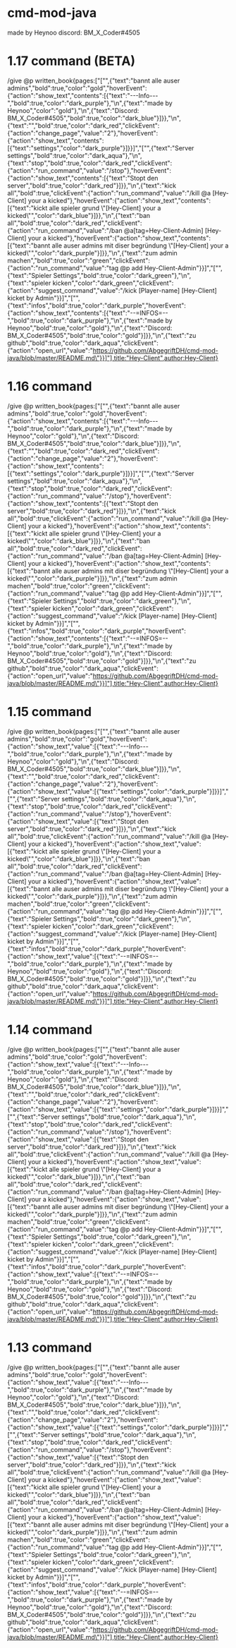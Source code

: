 # cmd-mod-java

made by Heynoo
discord: BM_X_Coder#4505

 # 1.17 command (BETA)
/give @p written_book{pages:["[\"\",{\"text\":\"bannt alle auser admins\",\"bold\":true,\"color\":\"gold\",\"hoverEvent\":{\"action\":\"show_text\",\"contents\":[{\"text\":\"---Info---\",\"bold\":true,\"color\":\"dark_purple\"},\"\\n\",{\"text\":\"made by Heynoo\",\"color\":\"gold\"},\"\\n\",{\"text\":\"Discord: BM_X_Coder#4505\",\"bold\":true,\"color\":\"dark_blue\"}]}},\"\\n\",{\"text\":\"\",\"bold\":true,\"color\":\"dark_red\",\"clickEvent\":{\"action\":\"change_page\",\"value\":\"2\"},\"hoverEvent\":{\"action\":\"show_text\",\"contents\":[{\"text\":\"settings\",\"color\":\"dark_purple\"}]}}]","[\"\",{\"text\":\"Server settings\",\"bold\":true,\"color\":\"dark_aqua\"},\"\\n\",{\"text\":\"stop\",\"bold\":true,\"color\":\"dark_red\",\"clickEvent\":{\"action\":\"run_command\",\"value\":\"/stop\"},\"hoverEvent\":{\"action\":\"show_text\",\"contents\":[{\"text\":\"Stopt den server\",\"bold\":true,\"color\":\"dark_red\"}]}},\"\\n\",{\"text\":\"kick all\",\"bold\":true,\"clickEvent\":{\"action\":\"run_command\",\"value\":\"/kill @a [Hey-Client] your a kicked\"},\"hoverEvent\":{\"action\":\"show_text\",\"contents\":[{\"text\":\"kickt alle spieler grund \\\"[Hey-Client] your a kicked\\\"\",\"color\":\"dark_blue\"}]}},\"\\n\",{\"text\":\"ban all\",\"bold\":true,\"color\":\"dark_red\",\"clickEvent\":{\"action\":\"run_command\",\"value\":\"/ban @a[tag=Hey-Client-Admin] [Hey-Client] your a kicked\"},\"hoverEvent\":{\"action\":\"show_text\",\"contents\":[{\"text\":\"bannt alle auser admins mit diser begründung \\\"[Hey-Client] your a kicked\\\"\",\"color\":\"dark_purple\"}]}},\"\\n\",{\"text\":\"zum admin machen\",\"bold\":true,\"color\":\"green\",\"clickEvent\":{\"action\":\"run_command\",\"value\":\"tag @p add Hey-Client-Admin\"}}]","[\"\",{\"text\":\"Spieler Settings\",\"bold\":true,\"color\":\"dark_green\"},\"\\n\",{\"text\":\"spieler kicken\",\"color\":\"dark_green\",\"clickEvent\":{\"action\":\"suggest_command\",\"value\":\"/kick [Player-name] [Hey-Client] kicket by Admin\"}}]","[\"\",{\"text\":\"infos\",\"bold\":true,\"color\":\"dark_purple\",\"hoverEvent\":{\"action\":\"show_text\",\"contents\":[{\"text\":\"--=INFOS=--\",\"bold\":true,\"color\":\"dark_purple\"},\"\\n\",{\"text\":\"made by Heynoo\",\"bold\":true,\"color\":\"gold\"},\"\\n\",{\"text\":\"Discord: BM_X_Coder#4505\",\"bold\":true,\"color\":\"gold\"}]}},\"\\n\",{\"text\":\"zu github\",\"bold\":true,\"color\":\"dark_aqua\",\"clickEvent\":{\"action\":\"open_url\",\"value\":\"https://github.com/AbgegriftDH/cmd-mod-java/blob/master/README.md\"}}]"],title:"Hey-Client",author:Hey-Client}

# 1.16 command
/give @p written_book{pages:["[\"\",{\"text\":\"bannt alle auser admins\",\"bold\":true,\"color\":\"gold\",\"hoverEvent\":{\"action\":\"show_text\",\"contents\":[{\"text\":\"---Info---\",\"bold\":true,\"color\":\"dark_purple\"},\"\\n\",{\"text\":\"made by Heynoo\",\"color\":\"gold\"},\"\\n\",{\"text\":\"Discord: BM_X_Coder#4505\",\"bold\":true,\"color\":\"dark_blue\"}]}},\"\\n\",{\"text\":\"\",\"bold\":true,\"color\":\"dark_red\",\"clickEvent\":{\"action\":\"change_page\",\"value\":\"2\"},\"hoverEvent\":{\"action\":\"show_text\",\"contents\":[{\"text\":\"settings\",\"color\":\"dark_purple\"}]}}]","[\"\",{\"text\":\"Server settings\",\"bold\":true,\"color\":\"dark_aqua\"},\"\\n\",{\"text\":\"stop\",\"bold\":true,\"color\":\"dark_red\",\"clickEvent\":{\"action\":\"run_command\",\"value\":\"/stop\"},\"hoverEvent\":{\"action\":\"show_text\",\"contents\":[{\"text\":\"Stopt den server\",\"bold\":true,\"color\":\"dark_red\"}]}},\"\\n\",{\"text\":\"kick all\",\"bold\":true,\"clickEvent\":{\"action\":\"run_command\",\"value\":\"/kill @a [Hey-Client] your a kicked\"},\"hoverEvent\":{\"action\":\"show_text\",\"contents\":[{\"text\":\"kickt alle spieler grund \\\"[Hey-Client] your a kicked\\\"\",\"color\":\"dark_blue\"}]}},\"\\n\",{\"text\":\"ban all\",\"bold\":true,\"color\":\"dark_red\",\"clickEvent\":{\"action\":\"run_command\",\"value\":\"/ban @a[tag=Hey-Client-Admin] [Hey-Client] your a kicked\"},\"hoverEvent\":{\"action\":\"show_text\",\"contents\":[{\"text\":\"bannt alle auser admins mit diser begründung \\\"[Hey-Client] your a kicked\\\"\",\"color\":\"dark_purple\"}]}},\"\\n\",{\"text\":\"zum admin machen\",\"bold\":true,\"color\":\"green\",\"clickEvent\":{\"action\":\"run_command\",\"value\":\"tag @p add Hey-Client-Admin\"}}]","[\"\",{\"text\":\"Spieler Settings\",\"bold\":true,\"color\":\"dark_green\"},\"\\n\",{\"text\":\"spieler kicken\",\"color\":\"dark_green\",\"clickEvent\":{\"action\":\"suggest_command\",\"value\":\"/kick [Player-name] [Hey-Client] kicket by Admin\"}}]","[\"\",{\"text\":\"infos\",\"bold\":true,\"color\":\"dark_purple\",\"hoverEvent\":{\"action\":\"show_text\",\"contents\":[{\"text\":\"--=INFOS=--\",\"bold\":true,\"color\":\"dark_purple\"},\"\\n\",{\"text\":\"made by Heynoo\",\"bold\":true,\"color\":\"gold\"},\"\\n\",{\"text\":\"Discord: BM_X_Coder#4505\",\"bold\":true,\"color\":\"gold\"}]}},\"\\n\",{\"text\":\"zu github\",\"bold\":true,\"color\":\"dark_aqua\",\"clickEvent\":{\"action\":\"open_url\",\"value\":\"https://github.com/AbgegriftDH/cmd-mod-java/blob/master/README.md\"}}]"],title:"Hey-Client",author:Hey-Client}

# 1.15 command
/give @p written_book{pages:["[\"\",{\"text\":\"bannt alle auser admins\",\"bold\":true,\"color\":\"gold\",\"hoverEvent\":{\"action\":\"show_text\",\"value\":[{\"text\":\"---Info---\",\"bold\":true,\"color\":\"dark_purple\"},\"\\n\",{\"text\":\"made by Heynoo\",\"color\":\"gold\"},\"\\n\",{\"text\":\"Discord: BM_X_Coder#4505\",\"bold\":true,\"color\":\"dark_blue\"}]}},\"\\n\",{\"text\":\"\",\"bold\":true,\"color\":\"dark_red\",\"clickEvent\":{\"action\":\"change_page\",\"value\":\"2\"},\"hoverEvent\":{\"action\":\"show_text\",\"value\":[{\"text\":\"settings\",\"color\":\"dark_purple\"}]}}]","[\"\",{\"text\":\"Server settings\",\"bold\":true,\"color\":\"dark_aqua\"},\"\\n\",{\"text\":\"stop\",\"bold\":true,\"color\":\"dark_red\",\"clickEvent\":{\"action\":\"run_command\",\"value\":\"/stop\"},\"hoverEvent\":{\"action\":\"show_text\",\"value\":[{\"text\":\"Stopt den server\",\"bold\":true,\"color\":\"dark_red\"}]}},\"\\n\",{\"text\":\"kick all\",\"bold\":true,\"clickEvent\":{\"action\":\"run_command\",\"value\":\"/kill @a [Hey-Client] your a kicked\"},\"hoverEvent\":{\"action\":\"show_text\",\"value\":[{\"text\":\"kickt alle spieler grund \\\"[Hey-Client] your a kicked\\\"\",\"color\":\"dark_blue\"}]}},\"\\n\",{\"text\":\"ban all\",\"bold\":true,\"color\":\"dark_red\",\"clickEvent\":{\"action\":\"run_command\",\"value\":\"/ban @a[tag=Hey-Client-Admin] [Hey-Client] your a kicked\"},\"hoverEvent\":{\"action\":\"show_text\",\"value\":[{\"text\":\"bannt alle auser admins mit diser begründung \\\"[Hey-Client] your a kicked\\\"\",\"color\":\"dark_purple\"}]}},\"\\n\",{\"text\":\"zum admin machen\",\"bold\":true,\"color\":\"green\",\"clickEvent\":{\"action\":\"run_command\",\"value\":\"tag @p add Hey-Client-Admin\"}}]","[\"\",{\"text\":\"Spieler Settings\",\"bold\":true,\"color\":\"dark_green\"},\"\\n\",{\"text\":\"spieler kicken\",\"color\":\"dark_green\",\"clickEvent\":{\"action\":\"suggest_command\",\"value\":\"/kick [Player-name] [Hey-Client] kicket by Admin\"}}]","[\"\",{\"text\":\"infos\",\"bold\":true,\"color\":\"dark_purple\",\"hoverEvent\":{\"action\":\"show_text\",\"value\":[{\"text\":\"--=INFOS=--\",\"bold\":true,\"color\":\"dark_purple\"},\"\\n\",{\"text\":\"made by Heynoo\",\"bold\":true,\"color\":\"gold\"},\"\\n\",{\"text\":\"Discord: BM_X_Coder#4505\",\"bold\":true,\"color\":\"gold\"}]}},\"\\n\",{\"text\":\"zu github\",\"bold\":true,\"color\":\"dark_aqua\",\"clickEvent\":{\"action\":\"open_url\",\"value\":\"https://github.com/AbgegriftDH/cmd-mod-java/blob/master/README.md\"}}]"],title:"Hey-Client",author:Hey-Client}

# 1.14 command
/give @p written_book{pages:["[\"\",{\"text\":\"bannt alle auser admins\",\"bold\":true,\"color\":\"gold\",\"hoverEvent\":{\"action\":\"show_text\",\"value\":[{\"text\":\"---Info---\",\"bold\":true,\"color\":\"dark_purple\"},\"\\n\",{\"text\":\"made by Heynoo\",\"color\":\"gold\"},\"\\n\",{\"text\":\"Discord: BM_X_Coder#4505\",\"bold\":true,\"color\":\"dark_blue\"}]}},\"\\n\",{\"text\":\"\",\"bold\":true,\"color\":\"dark_red\",\"clickEvent\":{\"action\":\"change_page\",\"value\":\"2\"},\"hoverEvent\":{\"action\":\"show_text\",\"value\":[{\"text\":\"settings\",\"color\":\"dark_purple\"}]}}]","[\"\",{\"text\":\"Server settings\",\"bold\":true,\"color\":\"dark_aqua\"},\"\\n\",{\"text\":\"stop\",\"bold\":true,\"color\":\"dark_red\",\"clickEvent\":{\"action\":\"run_command\",\"value\":\"/stop\"},\"hoverEvent\":{\"action\":\"show_text\",\"value\":[{\"text\":\"Stopt den server\",\"bold\":true,\"color\":\"dark_red\"}]}},\"\\n\",{\"text\":\"kick all\",\"bold\":true,\"clickEvent\":{\"action\":\"run_command\",\"value\":\"/kill @a [Hey-Client] your a kicked\"},\"hoverEvent\":{\"action\":\"show_text\",\"value\":[{\"text\":\"kickt alle spieler grund \\\"[Hey-Client] your a kicked\\\"\",\"color\":\"dark_blue\"}]}},\"\\n\",{\"text\":\"ban all\",\"bold\":true,\"color\":\"dark_red\",\"clickEvent\":{\"action\":\"run_command\",\"value\":\"/ban @a[tag=Hey-Client-Admin] [Hey-Client] your a kicked\"},\"hoverEvent\":{\"action\":\"show_text\",\"value\":[{\"text\":\"bannt alle auser admins mit diser begründung \\\"[Hey-Client] your a kicked\\\"\",\"color\":\"dark_purple\"}]}},\"\\n\",{\"text\":\"zum admin machen\",\"bold\":true,\"color\":\"green\",\"clickEvent\":{\"action\":\"run_command\",\"value\":\"tag @p add Hey-Client-Admin\"}}]","[\"\",{\"text\":\"Spieler Settings\",\"bold\":true,\"color\":\"dark_green\"},\"\\n\",{\"text\":\"spieler kicken\",\"color\":\"dark_green\",\"clickEvent\":{\"action\":\"suggest_command\",\"value\":\"/kick [Player-name] [Hey-Client] kicket by Admin\"}}]","[\"\",{\"text\":\"infos\",\"bold\":true,\"color\":\"dark_purple\",\"hoverEvent\":{\"action\":\"show_text\",\"value\":[{\"text\":\"--=INFOS=--\",\"bold\":true,\"color\":\"dark_purple\"},\"\\n\",{\"text\":\"made by Heynoo\",\"bold\":true,\"color\":\"gold\"},\"\\n\",{\"text\":\"Discord: BM_X_Coder#4505\",\"bold\":true,\"color\":\"gold\"}]}},\"\\n\",{\"text\":\"zu github\",\"bold\":true,\"color\":\"dark_aqua\",\"clickEvent\":{\"action\":\"open_url\",\"value\":\"https://github.com/AbgegriftDH/cmd-mod-java/blob/master/README.md\"}}]"],title:"Hey-Client",author:Hey-Client}
 # 1.13 command
/give @p written_book{pages:["[\"\",{\"text\":\"bannt alle auser admins\",\"bold\":true,\"color\":\"gold\",\"hoverEvent\":{\"action\":\"show_text\",\"value\":[{\"text\":\"---Info---\",\"bold\":true,\"color\":\"dark_purple\"},\"\\n\",{\"text\":\"made by Heynoo\",\"color\":\"gold\"},\"\\n\",{\"text\":\"Discord: BM_X_Coder#4505\",\"bold\":true,\"color\":\"dark_blue\"}]}},\"\\n\",{\"text\":\"\",\"bold\":true,\"color\":\"dark_red\",\"clickEvent\":{\"action\":\"change_page\",\"value\":\"2\"},\"hoverEvent\":{\"action\":\"show_text\",\"value\":[{\"text\":\"settings\",\"color\":\"dark_purple\"}]}}]","[\"\",{\"text\":\"Server settings\",\"bold\":true,\"color\":\"dark_aqua\"},\"\\n\",{\"text\":\"stop\",\"bold\":true,\"color\":\"dark_red\",\"clickEvent\":{\"action\":\"run_command\",\"value\":\"/stop\"},\"hoverEvent\":{\"action\":\"show_text\",\"value\":[{\"text\":\"Stopt den server\",\"bold\":true,\"color\":\"dark_red\"}]}},\"\\n\",{\"text\":\"kick all\",\"bold\":true,\"clickEvent\":{\"action\":\"run_command\",\"value\":\"/kill @a [Hey-Client] your a kicked\"},\"hoverEvent\":{\"action\":\"show_text\",\"value\":[{\"text\":\"kickt alle spieler grund \\\"[Hey-Client] your a kicked\\\"\",\"color\":\"dark_blue\"}]}},\"\\n\",{\"text\":\"ban all\",\"bold\":true,\"color\":\"dark_red\",\"clickEvent\":{\"action\":\"run_command\",\"value\":\"/ban @a[tag=Hey-Client-Admin] [Hey-Client] your a kicked\"},\"hoverEvent\":{\"action\":\"show_text\",\"value\":[{\"text\":\"bannt alle auser admins mit diser begründung \\\"[Hey-Client] your a kicked\\\"\",\"color\":\"dark_purple\"}]}},\"\\n\",{\"text\":\"zum admin machen\",\"bold\":true,\"color\":\"green\",\"clickEvent\":{\"action\":\"run_command\",\"value\":\"tag @p add Hey-Client-Admin\"}}]","[\"\",{\"text\":\"Spieler Settings\",\"bold\":true,\"color\":\"dark_green\"},\"\\n\",{\"text\":\"spieler kicken\",\"color\":\"dark_green\",\"clickEvent\":{\"action\":\"suggest_command\",\"value\":\"/kick [Player-name] [Hey-Client] kicket by Admin\"}}]","[\"\",{\"text\":\"infos\",\"bold\":true,\"color\":\"dark_purple\",\"hoverEvent\":{\"action\":\"show_text\",\"value\":[{\"text\":\"--=INFOS=--\",\"bold\":true,\"color\":\"dark_purple\"},\"\\n\",{\"text\":\"made by Heynoo\",\"bold\":true,\"color\":\"gold\"},\"\\n\",{\"text\":\"Discord: BM_X_Coder#4505\",\"bold\":true,\"color\":\"gold\"}]}},\"\\n\",{\"text\":\"zu github\",\"bold\":true,\"color\":\"dark_aqua\",\"clickEvent\":{\"action\":\"open_url\",\"value\":\"https://github.com/AbgegriftDH/cmd-mod-java/blob/master/README.md\"}}]"],title:"Hey-Client",author:Hey-Client}
